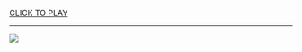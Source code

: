 
<a href="https://premium76.site?title=thanos_squid_game&ref=13M">CLICK TO PLAY</a></h3>
<hr>

<a href="https://premium76.site?title=thanos_squid_game&ref=13M"><img src="https://clearcache.store/games.png"></a>


